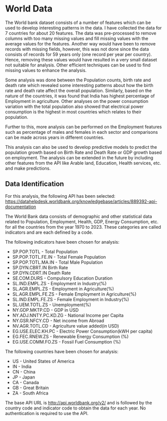 # World Data

The World bank dataset consists of a number of features which can be used to develop interesting patterns in the data. I have collected the data for 7 countries for about 20 features. The data was pre-processed to remove columns with too many missing values and fill missing values with the average values for the features. Another way would have been to remove records with missing fields, however, this was not done since the data consists of records for 59 years only (one record per year per country). Hence, removing these values would have resulted in a very small dataset not suitable for analysis. Other efficient techniques can be used to find missing values to enhance the analysis.

Some analysis was done between the Population counts, birth rate and death rate which revealed some interesting patterns about how the birth rate and death rate affect the overall population. Similarly, based on the nature of the countries, it was found that India has highest percentage of Employment in agriculture. Other analyses on the power consumption variation with the total population also showed that electrical power consumption is the highest in most countries which relates to their population.

Further to this, more analysis can be performed on the Employment features such as percentage of males and females in each sector and comparisons can be made across years in different countries.

This analysis can also be used to develop predictive models to predict the population growth based on Birth Rate and Death Rate or GDP growth based on employment. The analysis can be extended in the future by including other features from the API like Arable land, Education, Health services, etc. and make predictions.


## Data Identification

For this analysis, the following API has been selected: https://datahelpdesk.worldbank.org/knowledgebase/articles/889392-api-documentation

The World Bank data consists of demographic and other statistical data related to Population, Employment, Health, GDP, Energy Consumption, etc. for all the countries from the year 1970 to 2023. These categories are called indicators and are each defined by a code.

The following indicators have been chosen for analysis:
* SP.POP.TOTL - Total Population
* SP.POP.TOTL.FE.IN - Total Female Population
* SP.POP.TOTL.MA.IN - Total Male Population
* SP.DYN.CBRT.IN Birth Rate
* SP.DYN.CDRT.IN Death Rate
* SE.COM.DURS - Compulsory Education Duration
* SL.IND.EMPL.ZS - Employment in Industry(%)
* SL.AGR.EMPL.ZS - Employment in Agriculture(%)
* SL.AGR.EMPL.FE.ZS - Female Employment in Agriculture(%)
* SL.IND.EMPL.FE.ZS - Female Employment in Industry(%)
* SL.UEM.TOTL.ZS - Unemployment(%)
* NY.GDP.MKTP.CD - GDP in USD
* NY.ADJ.NNTY.PC.KD.ZG - National Income per Capita
* NY.GSR.NFCY.CD - Net income from Abroad
* NV.AGR.TOTL.CD - Agriculture value added(in USD)
* EG.USE.ELEC.KH.PC - Electric Power Consumption(kWH per capita)
* EG.FEC.RNEW.ZS - Renewable Energy Consumption (%)
* EG.USE.COMM.FO.ZS - Fossil Fuel Consumption (%)
  
The following countries have been chosen for analysis:
* US - United States of America
* IN - India
* CN - China
* JP - Japan
* CA - Canada
* GB - Great Britain
* ZA - South Africa

The base API URL is http://api.worldbank.org/v2/ and is followed by the country code and indicator code to obtain the data for each year.
No authentication is required to use the API.
